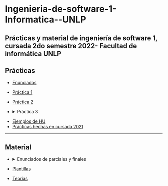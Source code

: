 # Ingenieria-de-software-1-Informatica--UNLP
Prácticas y material de ingeniería de software 1, cursada 2do semestre 2022- Facultad de informática UNLP
----------------
## Prácticas ##
* [Enunciados](https://github.com/ssofiaavila/Ingenieria-de-software-1-Informatica--UNLP/tree/main/Practicas/Enunciados%20%2B%20explicaciones)
* [Práctica 1](https://github.com/ssofiaavila/Ingenieria-de-software-1-Informatica--UNLP/blob/main/Practicas/Pr%C3%A1ctica%201-TER.pdf)
* [Práctica 2](https://github.com/ssofiaavila/Ingenieria-de-software-1-Informatica--UNLP/blob/main/Practicas/Pr%C3%A1ctica%202-%20HU.pdf)
* <details>
  <summary>Práctica 3</summary>  
  
  * [Parte 1](https://github.com/ssofiaavila/Ingenieria-de-software-1-Informatica--UNLP/blob/main/Practicas/Pr%C3%A1ctica%203/Pr%C3%A1ctica%203-%20CU.docx)
  
  * [1- Alquiler mobiliario](https://github.com/ssofiaavila/Ingenieria-de-software-1-Informatica--UNLP/tree/main/Practicas/Pr%C3%A1ctica%203/Alquiler%20mobiliario)
  
  * [2- Posgrado](https://github.com/ssofiaavila/Ingenieria-de-software-1-Informatica--UNLP/tree/main/Practicas/Pr%C3%A1ctica%203/Posgrado)
  
  * [3- Contratos](https://github.com/ssofiaavila/Ingenieria-de-software-1-Informatica--UNLP/tree/main/Practicas/Pr%C3%A1ctica%203/Contratos)
  
  * [4- Máquina de reciclado](https://github.com/ssofiaavila/Ingenieria-de-software-1-Informatica--UNLP/tree/main/Practicas/Pr%C3%A1ctica%203/M%C3%A1quina%20de%20reciclado)
  
  * [5- Impresión de fotos](https://github.com/ssofiaavila/Ingenieria-de-software-1-Informatica--UNLP/tree/main/Practicas/Pr%C3%A1ctica%203/Impresi%C3%B3n%20de%20fotos)
  * [6- Ventas de entradas para teatro]()
  * [7- Préstamos personales]()
  * [8- Pago de impuestos y servicios]()
  * [9- Un aventón]()
  * [10- Gimnasio]()
  * [11- Carga de empleados]()
 </details>


* [Ejemplos de HU](https://github.com/ssofiaavila/Ingenieria-de-software-1-Informatica--UNLP/tree/main/Practicas/Ejemplos%20HU)
* [Prácticas hechas en cursada 2021](https://github.com/ssofiaavila/Ingenieria-de-software-1-Informatica--UNLP/tree/main/Practicas/2021)
----------------
## Material ##
* <details>
  <summary> Enunciados de parciales y finales </summary>
  
  * [Parciales CU](https://github.com/ssofiaavila/Ingenieria-de-software-1-Informatica--UNLP/blob/main/Parciales%20%2B%20finales/CU%20parciales.pdf)
  * [Parciales DTE](https://github.com/ssofiaavila/Ingenieria-de-software-1-Informatica--UNLP/blob/main/Parciales%20%2B%20finales/DTE%20parciales.pdf)
  * [Parciales RP](https://github.com/ssofiaavila/Ingenieria-de-software-1-Informatica--UNLP/blob/main/Parciales%20%2B%20finales/RP%20parciales.pdf)
  * [Parciales TD](https://github.com/ssofiaavila/Ingenieria-de-software-1-Informatica--UNLP/blob/main/Parciales%20%2B%20finales/TD%20parciales.pdf)
  * [Parcial promoción 2021](https://github.com/ssofiaavila/Ingenieria-de-software-1-Informatica--UNLP/blob/main/Parciales%20%2B%20finales/Parcial%20promoci%C3%B3n%201.pdf)
  * [Parcial 1ra fecha 2021](https://github.com/ssofiaavila/Ingenieria-de-software-1-Informatica--UNLP/blob/main/Parciales%20%2B%20finales/Parcial%20IS1%201ra%20fecha%202021.pdf)
  * [Parcial 2da fecha 2021](https://github.com/ssofiaavila/Ingenieria-de-software-1-Informatica--UNLP/blob/main/Parciales%20%2B%20finales/Parcial%20IS1%202da%20fecha%202021.pdf)
  * [Finales viejos](https://github.com/ssofiaavila/Ingenieria-de-software-1-Informatica--UNLP/blob/main/Parciales%20%2B%20finales/Finales%20viejos%20IS1.pdf)
  </details>
  

* [Plantillas](https://github.com/ssofiaavila/Ingenieria-de-software-1-Informatica--UNLP/tree/main/Plantillas)
* [Teorías](https://github.com/ssofiaavila/Ingenieria-de-software-1-Informatica--UNLP/tree/main/Teor%C3%ADas)
